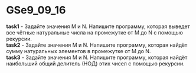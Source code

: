 # GSe9_09_16
**task1** - Задайте значения M и N. Напишите программу, которая выведет все чётные натуральные числа на промежутке от M до N с помощью рекурсии.   
**task2** - Задайте значения M и N. Напишите программу, которая найдёт сумму натуральных элементов в промежутке от M до N.   
**task3** - Задайте значения M и N. Напишите программу, которая найдёт наибольший общий делитель (НОД) этих чисел с помощью рекурсии.
